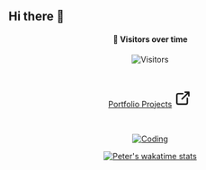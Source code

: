 
<!-- <img src="https://capsule-render.vercel.app/api?type=rounded&height=120&color=gradient&text=Peter%20Gamil&animation=twinkling&desc=Machine%20Learning&descAlign=50&descAlignY=85" width=100%> -->

## Hi there 👋
<!--
Here are some ideas to get you started:

- 🔭 I’m currently working on ...
- 🌱 I’m currently learning ...
- 👯 I’m looking to collaborate on ...
- 🤔 I’m looking for help with ...
- 💬 Ask me about ...
- 📫 How to reach me: ...
- 😄 Pronouns: ...
- ⚡ Fun fact: ...
-->
<div align="center">

</div>

<div align="center">
  
#### 🌟 Visitors over time
![Visitors](https://komarev.com/ghpvc/?username=7gamil&label=PROFILE+VIEWS&style=plastic)

</div>

<br/>

<div align="center">
  
[Portfolio Projects](https://github.com/7Gamil/Portfolio-Projects/) <svg xmlns="http://www.w3.org/2000/svg" width="32" height="32" viewBox="0 0 24 24"><!-- Icon from Tabler Icons by Paweł Kuna - https://github.com/tabler/tabler-icons/blob/master/LICENSE --><path fill="none" stroke="currentColor" stroke-linecap="round" stroke-linejoin="round" stroke-width="2" d="M12 6H6a2 2 0 0 0-2 2v10a2 2 0 0 0 2 2h10a2 2 0 0 0 2-2v-6m-7 1l9-9m-5 0h5v5"/></svg>
  
</div>

<br/>
<!-- Coding state -->
<div align="center">

[![Coding](https://wakatime.com/badge/user/cba7b0b1-3b6f-433a-b03e-8bdc442edafa.svg)](https://wakatime.com/@cba7b0b1-3b6f-433a-b03e-8bdc442edafa)

[![Peter's wakatime stats](https://github-readme-stats.vercel.app/api/wakatime?username=7Gamil&theme=dracula)](https://github.com/anuraghazra/github-readme-stats)

</div>
